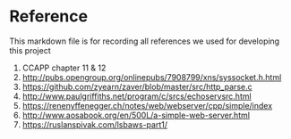 # Reference

This markdown file is for recording all references we used for developing this project

1. CCAPP chapter 11 & 12
2. http://pubs.opengroup.org/onlinepubs/7908799/xns/syssocket.h.html
3. https://github.com/zyearn/zaver/blob/master/src/http_parse.c
4. http://www.paulgriffiths.net/program/c/srcs/echoservsrc.html
5. https://renenyffenegger.ch/notes/web/webserver/cpp/simple/index
6. http://www.aosabook.org/en/500L/a-simple-web-server.html
7. https://ruslanspivak.com/lsbaws-part1/